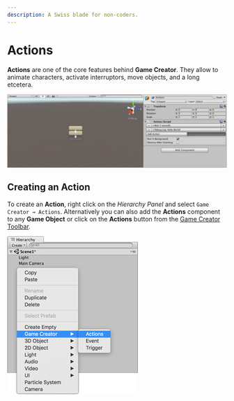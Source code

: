 ```yaml
---
description: A Swiss blade for non-coders.
---
```


# Actions

**Actions** are one of the core features behind **Game Creator**. They allow to animate characters, activate interruptors, move objects, and a long etcetera.

![\(Example of an Action with two instructions\)](../../.gitbook/assets/actions.jpg)

## Creating an Action

To create an **Action**, right click on the _Hierarchy Panel_ and select `Game Creator → Actions`. Alternatively you can also add the **Actions** component to any **Game Object** or click on the **Actions** button from the [Game Creator Toolbar](../game-creator-toolbar.md).

![\(Right click &#x2192; Game Creator &#x2192; Action\)](../../.gitbook/assets/create-actions.jpg)





